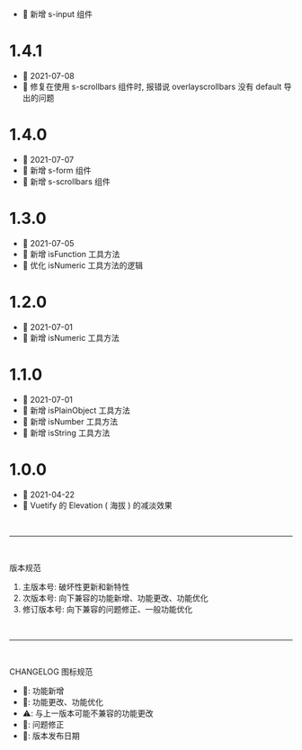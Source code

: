  - 🌟 新增 s-input 组件

# 1.4.1
  - 📅 2021-07-08
  - 🐞 修复在使用 s-scrollbars 组件时, 报错说 overlayscrollbars 没有 default 导出的问题

# 1.4.0
  - 📅 2021-07-07
  - 🌟 新增 s-form 组件
  - 🌟 新增 s-scrollbars 组件

# 1.3.0
  - 📅 2021-07-05
  - 🌟 新增 isFunction 工具方法
  - 💄 优化 isNumeric 工具方法的逻辑

# 1.2.0
  - 📅 2021-07-01
  - 🌟 新增 isNumeric 工具方法

# 1.1.0
  - 📅 2021-07-01
  - 🌟 新增 isPlainObject 工具方法
  - 🌟 新增 isNumber 工具方法
  - 🌟 新增 isString 工具方法

# 1.0.0
  - 📅 2021-04-22
  - 🌟 Vuetify 的 Elevation ( 海拔 ) 的减淡效果

<br>
<hr>
<br>

版本规范

1. 主版本号: 破坏性更新和新特性
2. 次版本号: 向下兼容的功能新增、功能更改、功能优化
3. 修订版本号: 向下兼容的问题修正、一般功能优化

<br>
<hr>
<br>

CHANGELOG 图标规范

- 🌟: 功能新增<br>
- 💄: 功能更改、功能优化<br>
- ⚠️: 与上一版本可能不兼容的功能更改<br>
- 🐞: 问题修正<br>
- 📅: 版本发布日期